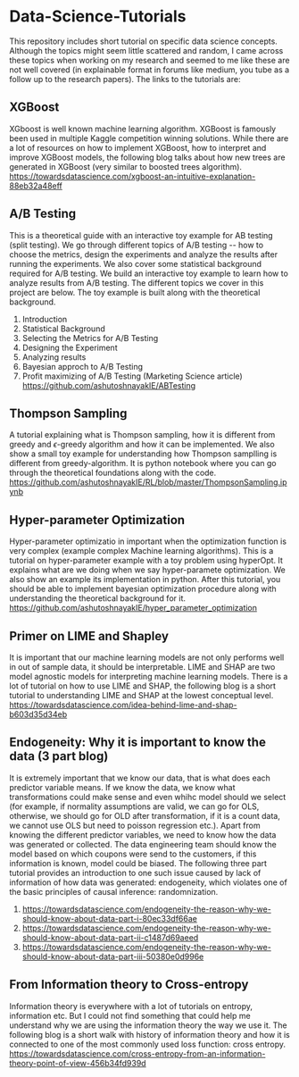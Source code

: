 # Data-Science-Tutorials
This repository includes short tutorial on specific data science concepts. Although the topics might seem little scattered and random, I came across these topics when working on my research and seemed to me like these are not well covered (in explainable format in forums like medium, you tube as a follow up to the research papers). The links to the tutorials are:

## XGBoost
XGboost is well known machine learning algorithm. XGBoost is famously been used in multiple Kaggle competition winning solutions. While there are a lot of resources on how to implement XGBoost, how to interpret and improve XGBoost models, the following blog talks about how new trees are generated in XGBoost (very similar to boosted trees algorithm). 
https://towardsdatascience.com/xgboost-an-intuitive-explanation-88eb32a48eff

## A/B Testing
This is a theoretical guide with an interactive toy example for AB testing (split testing). We go through different topics of A/B testing -- how to choose the metrics, design the experiments and analyze the results after running the experiments. We also cover some statistical background required for A/B testing. We build an interactive toy example to learn how to analyze results from A/B testing.
The different topics we cover in this project are below. The toy example is built along with the theoretical background.
1. Introduction
2. Statistical Background
3. Selecting the Metrics for A/B Testing
4. Designing the Experiment
5. Analyzing results
6. Bayesian approch to A/B Testing
7. Profit maximizing of A/B Testing (Marketing Science article)
https://github.com/ashutoshnayakIE/ABTesting

## Thompson Sampling
A tutorial explaining what is Thompson sampling, how it is different from greedy and $\epsilon$-greedy algorithm and how it can be 
implemented. We also show a small toy example for understanding how Thompson samplling is different from greedy-algorithm. It is python notebook where you can go through the theoretical foundations along with the code.
https://github.com/ashutoshnayakIE/RL/blob/master/ThompsonSampling.ipynb

## Hyper-parameter Optimization
Hyper-parameter optimizatio in important when the optimization function is very complex (example complex Machine learning algorithms).
This is a tutorial on hyper-parameter example with a toy problem using hyperOpt. It explains what are we doing when we say hyper-paramete optimization. We also show an example its implementation in python. After this tutorial, you should be able to implement bayesian optimization procedure along with understanding the theoretical background for it.
https://github.com/ashutoshnayakIE/hyper_parameter_optimization

## Primer on LIME and Shapley
It is important that our machine learning models are not only performs well in out of sample data, it should be interpretable. LIME and SHAP are two model agnostic models for interpreting machine learning models. There is a lot of tutorial on how to use LIME and SHAP, the following blog is a short tutorial to understanding LIME and SHAP at the lowest conceptual level. <br>
https://towardsdatascience.com/idea-behind-lime-and-shap-b603d35d34eb

## Endogeneity: Why it is important to know the data (3 part blog)
It is extremely important that we know our data, that is what does each predictor variable means. If we know the data, we know what transformations could make sense and even whihc model should we select (for example, if normality assumptions are valid, we can go for OLS, otherwise, we should go for OLD after transformation, if it is a count data, we cannot use OLS but need to poisson regression etc.). Apart from knowing the different predictor variables, we need to know how the data was generated or collected. The data engineering team should know the model based on which coupons were send to the customers, if this information is known, model could be biased. The following three part tutorial provides an introduction to one such issue caused by lack of information of how data was generated: endogeneity, which violates one of the basic principles of causal inference: randomnization.<br>
1) https://towardsdatascience.com/endogeneity-the-reason-why-we-should-know-about-data-part-i-80ec33df66ae
2) https://towardsdatascience.com/endogeneity-the-reason-why-we-should-know-about-data-part-ii-c1487d69aeed
3) https://towardsdatascience.com/endogeneity-the-reason-why-we-should-know-about-data-part-iii-50380e0d996e


## From Information theory to Cross-entropy
Information theory is everywhere with a lot of tutorials on entropy, information etc. But I could not find something that could help me understand why we are using the information theory the way we use it. The following blog is a short walk with history of information theory and how it is connected to one of the most commonly used loss function: cross entropy. <br>
https://towardsdatascience.com/cross-entropy-from-an-information-theory-point-of-view-456b34fd939d
